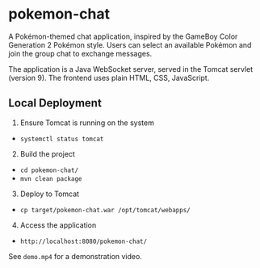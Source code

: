 # pokemon-chat

A Pokémon-themed chat application, inspired by the GameBoy Color Generation 2 Pokémon style. Users can select an available Pokémon and join the group chat to exchange messages.

The application is a Java WebSocket server, served in the Tomcat servlet (version 9). The frontend uses plain HTML, CSS, JavaScript.

## Local Deployment

1. Ensure Tomcat is running on the system
- `systemctl status tomcat`

2. Build the project
- `cd pokemon-chat/`
- `mvn clean package`

3. Deploy to Tomcat
- `cp target/pokemon-chat.war /opt/tomcat/webapps/`

4. Access the application
- `http://localhost:8080/pokemon-chat/`

See `demo.mp4` for a demonstration video.

